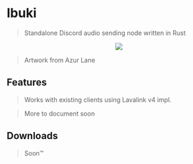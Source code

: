 # Ibuki

> Standalone Discord audio sending node written in Rust 

<p align="center">
    <img src="https://azurlane.netojuu.com/images/thumb/2/2d/IbukiCasual.png/587px-IbukiCasual.png"> 
</p>

> Artwork from Azur Lane

## Features

> Works with existing clients using Lavalink v4 impl.

> More to document soon

## Downloads

> Soon™️